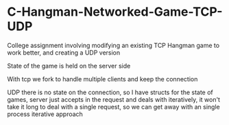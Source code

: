 C-Hangman-Networked-Game-TCP-UDP
================================

College assignment involving modifying an existing TCP Hangman game to work better, and creating a UDP version



State of the game is held on the server side

With tcp we fork to handle multiple clients and keep the connection

UDP there  is no state on the connection, so I have structs for the state of games, server just accepts in the request and deals with iteratively, it won't take it long to deal with a single request, so we can get away with an single process iterative approach
